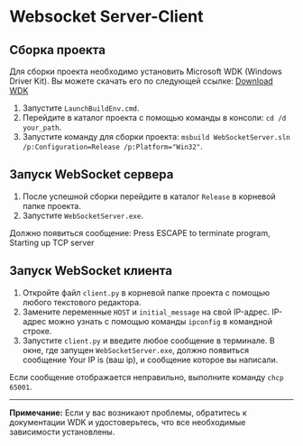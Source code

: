 # Websocket Server-Client

## Сборка проекта

Для сборки проекта необходимо установить Microsoft WDK (Windows Driver Kit). Вы можете скачать его по следующей ссылке: [Download WDK](https://learn.microsoft.com/en-us/windows-hardware/drivers/download-the-wdk#download-icon-enterprise-wdk-ewdk)

1. Запустите `LaunchBuildEnv.cmd`.
2. Перейдите в каталог проекта с помощью команды в консоли: `cd /d your_path`.
3. Запустите команду для сборки проекта: `msbuild WebSocketServer.sln /p:Configuration=Release /p:Platform="Win32"`.

## Запуск WebSocket сервера

1. После успешной сборки перейдите в каталог `Release` в корневой папке проекта.
2. Запустите `WebSocketServer.exe`.

Должно появиться сообщение:
Press ESCAPE to terminate program,
Starting up TCP server


## Запуск WebSocket клиента

1. Откройте файл `client.py` в корневой папке проекта с помощью любого текстового редактора.
2. Замените переменные `HOST` и `initial_message` на свой IP-адрес. IP-адрес можно узнать с помощью команды `ipconfig` в командной строке.
3. Запустите `client.py` и введите любое сообщение в терминале. В окне, где запущен `WebSocketServer.exe`, должно появиться сообщение Your IP is (ваш ip), и сообщение которое вы написали.

Если сообщение отображается неправильно, выполните команду `chcp 65001`.

---
**Примечание:** Если у вас возникают проблемы, обратитесь к документации WDK и удостоверьтесь, что все необходимые зависимости установлены.


